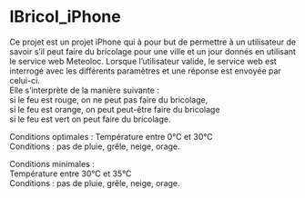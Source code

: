 IBricol_iPhone
==============

Ce projet est un projet iPhone qui à pour but de permettre à un utilisateur de savoir s’il peut faire du bricolage pour une ville et un jour donnés en utilisant le service web Meteoloc. 
Lorsque l’utilisateur valide, le service web est interrogé avec les différents paramètres et une réponse est envoyée par celui-ci.  
Elle s’interprète de la manière suivante :  
si le feu est rouge, on ne peut pas faire du bricolage,  
si le feu est orange, on peut peut-être faire du bricolage  
si le feu est vert on peut faire du bricolage. 

Conditions optimales : 
Température entre 0°C et 30°C  
Conditions : pas de pluie, grêle, neige, orage. 

Conditions minimales :  
Température entre 30°C et 35°C  
Conditions : pas de pluie, grêle, neige, orage.
